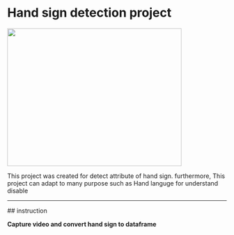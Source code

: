 # Hand sign detection project

<img src='https://github.com/Intraraksa/ML-projects/blob/master/Project/Hand-sign-detection/utils/love_file.jpg' width=400 height = 317>

This project was created for detect attribute of hand sign. furthermore, This project can adapt to many purpose such as Hand languge for understand disable

<hr>
## instruction

**Capture video and convert hand sign to dataframe**

